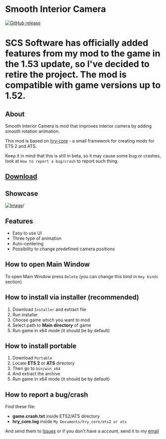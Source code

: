 # Smooth Interior Camera

[![GitHub release](https://img.shields.io/github/release/Harry09/Smooth-Interior-Camera.svg)](https://github.com/Harry09/Smooth-Interior-Camera/releases/tag/1.3.1.0)

# SCS Software has officially added features from my mod to the game in the 1.53 update, so I've decided to retire the project. The mod is compatible with game versions up to 1.52.

## About

Smooth Interior Camera is mod that improves interior camera by adding smooth rotation animation.

This mod is based on [hry-core](https://github.com/Hary309/hry-core) - a small framework for creating mods for ETS 2 and ATS.

Keep it in mind that this is still in beta, so it may cause some bug or crashes, look at `How to report a bug/crash` to report such thing.

## [Download](https://hary309.github.io/projects/hry-plugins/hry-sic)

## Showcase

[![Image](http://img.youtube.com/vi/0xcGTXZpdXI/0.jpg)](http://www.youtube.com/watch?v=0xcGTXZpdXI)/

## Features

- Easy to use UI
- Three type of animation
- Auto-centering
- Possibility to change predefined camera positions

## How to open Main Window

To open Main Window press `Delete` (you can change this bind in `Key binds` section)

## How to install via installer (recommended)

1. Download `Installer` and extract file
1. Run installer
1. Choose game which you want to mod
1. Select path to **Main directory** of game
1. Run game in x64 mode (it should be by default)

## How to install portable

1. Download `Portable`
1. Locate **ETS 2** or **ATS** directory
1. Then go to `bin/win_x64`
1. And extract the archive
1. Run game in x64 mode (it should be by default)

## How to report a bug/crash

Find these file:

* **game.crash.txt** inside ETS2/ATS directory
* **hry_core.log** inside `My Documents/hry_core/ets2 or ats`

And send them to [Issues](https://github.com/Hary309/hry-sic/issues) or if you don't have a account, send it to my [email](https://hary309.github.io/contact/)
